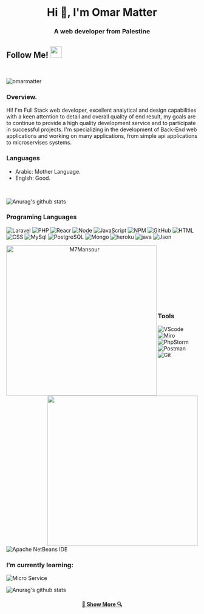 

<h1 align="center">Hi 👋, I'm Omar Matter</h1>
<h3 align="center">A web developer from Palestine</h3>
<h2> Follow Me! <img src="https://raw.githubusercontent.com/iampavangandhi/iampavangandhi/master/gifs/Hi.gif" width="30px"></h2>
</br>
<p align="left"> <img src="https://komarev.com/ghpvc/?username=omarmatter&label=Profile%20views&color=0e75b6&style=flat" alt="omarmatter" /> </p>

### Overview.
<p>Hi! I'm Full Stack web developer, excellent analytical and design capabilities with a keen attention to detail and overall quality of end result, my goals are to continue to provide a high quality development service and to participate in successful projects. I'm specializing in the development of Back-End web applications and working on many applications, from simple api applications to microservises systems.
</p>

### Languages
 * Arabic: Mother Language.
 * Englsh: Good.
 
 </br>


 
![Anurag's github stats](https://github-readme-stats.vercel.app/api?show_icons=true&theme=highcontrast&username=omarmatter)

### Programing Languages
![Laravel]( https://img.shields.io/badge/-laravel-000?&logo=laravel)
![PHP]( https://img.shields.io/badge/-PHP-000?&logo=PHP)
![Reacr]( https://img.shields.io/badge/-React-000?&logo=React)
![Node]( https://img.shields.io/badge/-Node-000?&logo=node.js)
![JavaScript](https://img.shields.io/badge/-JavaScript-000?&logo=JavaScript)
![NPM](https://img.shields.io/badge/-npm-000?&logo=npm)
![GitHub](https://img.shields.io/badge/-GitHub-000?&logo=GitHub)
![HTML](https://img.shields.io/badge/-HTML5-000?&logo=HTML5)
![CSS](https://img.shields.io/badge/-CSS3-000?&logo=CSS3&logoColor=1572B6)
![MySql](https://img.shields.io/badge/-MySql-000?&logo=MySQL)
![PostgreSQL](https://img.shields.io/badge/-PostgreSQL-000?&logo=PostgreSQL)
![Mongo](https://img.shields.io/badge/-Mongo-000?&logo=MongoDB)
![heroku](https://img.shields.io/badge/-heroku-000?&logo=heroku)
![java](https://img.shields.io/badge/-Java-000?&logo=java&logoColor=4479A1)
![Json](https://img.shields.io/badge/-Json-000?&logo=Json)


<p align=center>
  <div align=center>
    <a href="https://github.com/denvercoder1/github-readme-streak-stats" title="Go to Source">
      <img align="left" width=396 src="https://github-readme-stats.vercel.app/api/top-langs/?username=omarmatter&layout=compact&theme=highcontrast" alt="M7Mansour" />
    </a>
    <a href="https://github.com/anuraghazra/github-readme-stats" title="Go to Source">
      <img align="right" width=396 src="https://github-readme-streak-stats.herokuapp.com/?user=omarmatter&theme=highcontrast" />
    </a>
  </div>
  <br><br><br><br><br><br><br><br><br>
</p>



### Tools
![VScode](https://img.shields.io/badge/-VSCode-000?&logo=VisualStudioCode&logoColor=007ACC)
![Miro](https://img.shields.io/badge/-Miro-000?&logo=Miro)
![PhpStorm](https://img.shields.io/badge/-PhpStorm-000?&logo=PhpStorm)
![Postman](https://img.shields.io/badge/-Postman-000?&logo=Postman)
![Git](https://img.shields.io/badge/-Git-000?&logo=Git)
![Apache NetBeans IDE](https://img.shields.io/badge/-apachenetbeanside-000?&logo=apachenetbeanside)

### I’m currently learning:
<!-- ![Nodejs](https://img.shields.io/badge/-NodeJs-000?&logo=Node.js)  -->
<!-- ![MongoDB](https://img.shields.io/badge/-MongoDB-000?&logo=MongoDB) -->
![Micro Service](https://img.shields.io/badge/-Microservices%20Architecture-000)


![Anurag's github stats](https://activity-graph.herokuapp.com/graph?username=omarmatter&theme=highcontrast&bg_color=000&hide_border=true)

<h4 align="center">
  <a href="https://github.com/omarmatter?tab=repositories" title="Show Repositories">🔎 Show More 🔍</a>
</h4>
